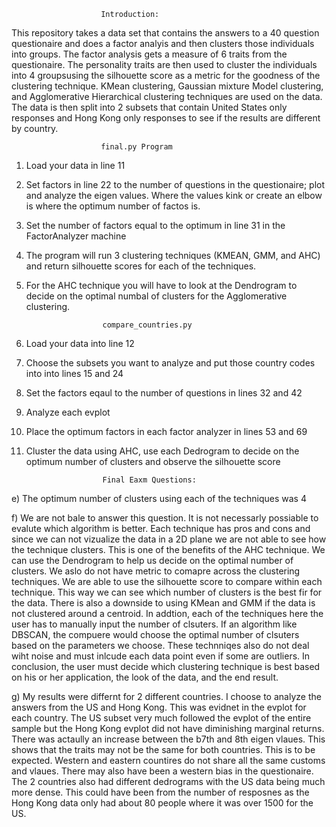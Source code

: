 						Introduction:

This repository takes a data set that contains the answers to a 40 question questionaire and does a factor analyis and then clusters those individuals into groups. The factor analysis gets a measure of 6 traits from the questionaire. The personality traits are then used to cluster the individuals into 4 groupsusing the silhouette score as a metric for the goodness of the clustering technique. KMean clustering, Gaussian mixture Model clustering, and Agglomerative Hierarchical clustering techniques are used on the data. The data is then split into 2 subsets that contain United States only responses and Hong Kong only responses to see if the results are different by country. 

						final.py Program

1) Load your data in line 11

2) Set factors in line 22 to the number of questions in the questionaire; plot and analyze the eigen values. Where the values kink or create an elbow is where the optimum number of factos is.

3) Set the number of factors equal to the optimum in line 31 in the FactorAnalyzer machine 

4) The program will run 3 clustering techniques (KMEAN, GMM, and AHC) and return silhouette scores for each of the techniques. 

5) For the AHC technique you will have to look at the Dendrogram to decide on the optimal numbal of clusters for the Agglomerative clustering. 

						compare_countries.py

1) Load your data into line 12

2) Choose the subsets you want to analyze and put those country codes into into lines 15 and 24

3) Set the factors eqaul to the number of questions in lines 32 and 42

4) Analyze each evplot 

5) Place the optimum factors in each factor analyzer in lines 53 and 69 

6) Cluster the data using AHC, use each Dedrogram to decide on the optimum number of clusters and observe the silhouette score

						Final Eaxm Questions:

e) The optimum number of clusters using each of the techniques was 4 

f) We are not bale to answer this question. It is not necessarly possiable to evalute which algorithm is better. Each technique has pros and cons and since we can not vizualize the data in a 2D plane we are not able to see how the technique clusters. This is one of the benefits of the AHC technique. We can use the Dendrogram to help us decide on the optimal number of clusters. We aslo do not have metric to comapre across the clustering techniques. We are able to use the silhouette score to compare within each technique. This way we can see which number of clusters is the best fir for the data. There is also a downside to using KMean and GMM if the data is not clustered around a centroid. In addtion, each of the techniques here the user has to manually input the number of clsuters. If an algorithm like DBSCAN, the compuere would choose the optimal number of clsuters based on the parameters we choose. These technniqes also do not deal wiht noise and must inlcude each data point even if some are outliers. In conclusion, the user must decide which clustering technique is best based on his or her application, the look of the data, and the end result. 

g) My results were differnt for 2 different countries. I choose to analyze the answers from the US and Hong Kong. This was evidnet in the evplot for each country. The US subset very much followed the evplot of the entire sample but the Hong Kong evplot did not have diminishing marginal returns. There was actaully an increase between the b7th and 8th eigen vlaues. This shows that the traits may not be the same for both countries. This is to be expected. Western and eastern countires do not share all the same customs and vlaues. There may also have been a western bias in the questionaire. The 2 countries also had different dedrograms with the US data being much more dense. This could have been from the number of resposnes as the Hong Kong data only had about 80 people where it was over 1500 for the US.  
